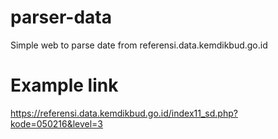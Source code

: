 # parser-data
Simple web to parse date from referensi.data.kemdikbud.go.id

# Example link
https://referensi.data.kemdikbud.go.id/index11_sd.php?kode=050216&level=3
